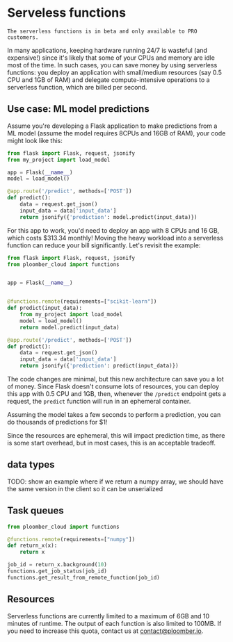 # Serveless functions

```{important}
The serverless functions is in beta and only available to PRO customers.
```

In many applications, keeping hardware running 24/7 is wasteful (and expensive!) since
it's likely that some of your CPUs and memory are idle most of the time. In such cases,
you can save money by using serverless functions: you deploy an application with
small/medium resources (say 0.5 CPU and 1GB of RAM) and delegate compute-intensive
operations to a serverless function, which are billed per second.

## Use case: ML model predictions

Assume you're developing a Flask application to make predictions from a ML model
(assume the model requires 8CPUs and 16GB of RAM), your code might look like this:

```python
from flask import Flask, request, jsonify
from my_project import load_model

app = Flask(__name__)
model = load_model()

@app.route('/predict', methods=['POST'])
def predict():
    data = request.get_json()
    input_data = data['input_data']
    return jsonify({'prediction': model.predict(input_data)})
```

For this app to work, you'd need to deploy an app with 8 CPUs and 16 GB, which costs
$313.34 monthly! Moving the heavy workload into a serverless function can reduce your
bill significantly. Let's revisit the example:


```python
from flask import Flask, request, jsonify
from ploomber_cloud import functions


app = Flask(__name__)


@functions.remote(requirements=["scikit-learn"])
def predict(input_data):
    from my_project import load_model
    model = load_model()
    return model.predict(input_data)

@app.route('/predict', methods=['POST'])
def predict():
    data = request.get_json()
    input_data = data['input_data']
    return jsonify({'prediction': predict(input_data)})
```

The code changes are minimal, but this new architecture can save you a lot of money.
Since Flask doesn't consume lots of resources, you can deploy this app with 0.5 CPU
and 1GB, then, whenever the `/predict` endpoint gets a request, the `predict` function
will run in an ephemeral container.

Assuming the model takes a few seconds to perform a prediction, you can do thousands
of predictions for $1!

Since the resources are ephemeral, this will impact prediction time, as there is some
start overhead, but in most cases, this is an acceptable tradeoff.

## data types

TODO: show an example where if we return a numpy array, we should have the
same version in the client so it can be unserialized

## Task queues

```python
from ploomber_cloud import functions

@functions.remote(requirements=["numpy"])
def return_x(x):
    return x

job_id = return_x.background(10)
functions.get_job_status(job_id)
functions.get_result_from_remote_function(job_id)
```

## Resources

Serverless functions are currently limited to a maximum of 6GB and 10 minutes of
runtime. The output of each function is also limited to 100MB. If you need to increase
this quota, contact us at [contact@ploomber.io](mailto:contact@ploomber.io).

